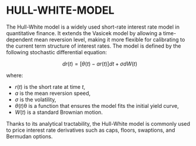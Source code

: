 # HULL-WHITE-MODEL

The Hull-White model is a widely used short-rate interest rate model in quantitative finance. It extends the Vasicek model by allowing a time-dependent mean reversion level, making it more flexible for calibrating to the current term structure of interest rates. The model is defined by the following stochastic differential equation:

$$dr(t) = [\theta(t) - ar(t)]dt + \sigma dW(t)$$

where:
- $r(t)$ is the short rate at time $t$,
- $a$ is the mean reversion speed,
- $\sigma$ is the volatility,
- $\theta(t)$θ is a function that ensures the model fits the initial yield curve,
- $W(t)$ is a standard Brownian motion.

Thanks to its analytical tractability, the Hull-White model is commonly used to price interest rate derivatives such as caps, floors, swaptions, and Bermudan options.
